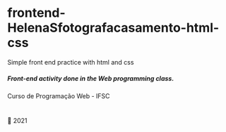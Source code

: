 # frontend-HelenaSfotografacasamento-html-css
Simple front end practice with html and css

##### Front-end activity done in the Web programming class.
Curso de Programação Web - IFSC

#
:date: 2021
